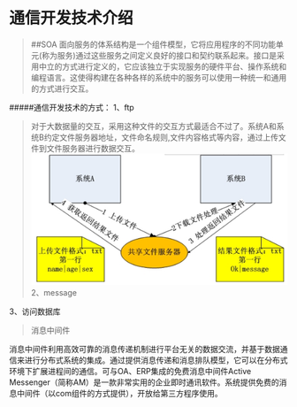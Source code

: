 通信开发技术介绍
==========
>##SOA 
面向服务的体系结构是一个组件模型，它将应用程序的不同功能单元(称为服务)通过这些服务之间定义良好的接口和契约联系起来。接口是采用中立的方式进行定义的，它应该独立于实现服务的硬件平台、操作系统和编程语言。这使得构建在各种各样的系统中的服务可以使用一种统一和通用的方式进行交互。
>
#####通信开发技术的方式：
   1、ftp
   >对于大数据量的交互，采用这种文件的交互方式最适合不过了。系统A和系统B约定文件服务器地址，文件命名规则,文件内容格式等内容，通过上传文件到文件服务器进行数据交互。
![123456](./img/ftp说明.png)
   2、message
   >
   3、访问数据库


>消息中间件 

消息中间件利用高效可靠的消息传递机制进行平台无关的数据交流，并基于数据通信来进行分布式系统的集成。通过提供消息传递和消息排队模型，它可以在分布式环境下扩展进程间的通信。可与OA、ERP集成的免费消息中间件Active Messenger（简称AM）是一款非常实用的企业即时通讯软件。系统提供免费的消息中间件（以com组件的方式提供），开放给第三方程序使用。
>
